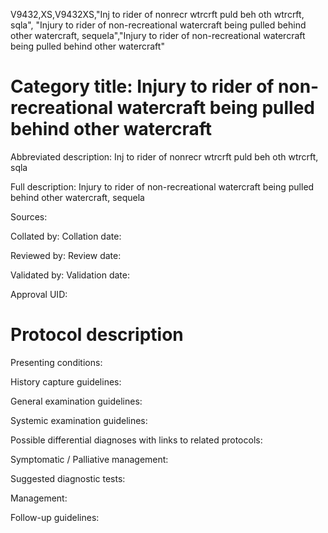 V9432,XS,V9432XS,"Inj to rider of nonrecr wtrcrft puld beh oth wtrcrft, sqla", "Injury to rider of non-recreational watercraft being pulled behind other watercraft, sequela","Injury to rider of non-recreational watercraft being pulled behind other watercraft"
# Category title: Injury to rider of non-recreational watercraft being pulled behind other watercraft

Abbreviated description: Inj to rider of nonrecr wtrcrft puld beh oth wtrcrft, sqla

Full description: Injury to rider of non-recreational watercraft being pulled behind other watercraft, sequela

Sources:

Collated by:
Collation date:

Reviewed by:
Review date:

Validated by:
Validation date:

Approval UID:

# Protocol description

Presenting conditions:

History capture guidelines:

General examination guidelines:

Systemic examination guidelines:

Possible differential diagnoses with links to related protocols:

Symptomatic / Palliative management:

Suggested diagnostic tests:

Management:

Follow-up guidelines:

